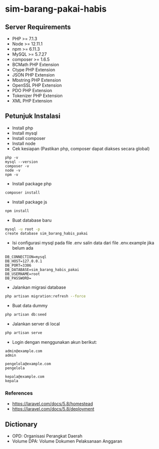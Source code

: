 # sim-barang-pakai-habis

## Server Requirements
- PHP >= 7.1.3
- Node >= 12.11.1
- npm >= 6.11.3
- MySQL >= 5.7.27
- composer >= 1.6.5
- BCMath PHP Extension
- Ctype PHP Extension
- JSON PHP Extension
- Mbstring PHP Extension
- OpenSSL PHP Extension
- PDO PHP Extension
- Tokenizer PHP Extension
- XML PHP Extension

## Petunjuk Instalasi
- Install php 
- Install mysql
- Install composer
- Install node
- Cek kesiapan (Pastikan php, composer dapat diakses secara global)
```
php -v
mysql --version
composer -v
node -v
npm -v
```
- Install package php
```sh
composer install
```
- Install package js
```sh
npm install
```
- Buat database baru
```sh
mysql -u root -p
create database sim_barang_habis_pakai
```
- Isi configurasi mysql pada file .env
salin data dari file .env.example jika belum ada
```
DB_CONNECTION=mysql
DB_HOST=127.0.0.1
DB_PORT=3306
DB_DATABASE=sim_barang_habis_pakai
DB_USERNAME=root
DB_PASSWORD=
```
- Jalankan migrasi database
```sh
php artisan migration:refresh --force
```
- Buat data dummy
```sh
php artisan db:seed
```
- Jalankan server di local
```sh
php artisan serve
```
- Login dengan menggunakan akun berikut:
```
admin@example.com
admin

pengelola@example.com
pengelola

kepala@example.com
kepala
```

### References
- https://laravel.com/docs/5.8/homestead
- https://laravel.com/docs/5.8/deployment

## Dictionary
- OPD: Organisasi Perangkat Daerah
- Volume DPA: Volume Dokumen Pelaksanaan Anggaran
